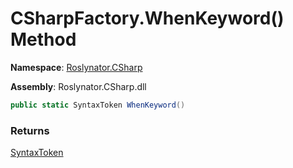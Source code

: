 # CSharpFactory\.WhenKeyword\(\) Method

**Namespace**: [Roslynator.CSharp](../../README.md)

**Assembly**: Roslynator\.CSharp\.dll

```csharp
public static SyntaxToken WhenKeyword()
```

### Returns

[SyntaxToken](https://docs.microsoft.com/en-us/dotnet/api/microsoft.codeanalysis.syntaxtoken)

